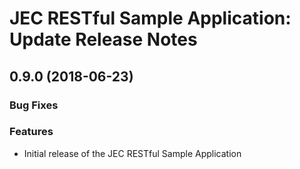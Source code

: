 # JEC RESTful Sample Application: Update Release Notes

<a name="rest-api-sample-0.9.0"></a>
## **0.9.0** (2018-06-23)

### Bug Fixes

### Features

- Initial release of the JEC RESTful Sample Application